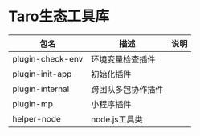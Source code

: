 # Taro生态工具库

|包名| 描述 | 说明 |
|---|---|---|
|plugin-check-env|环境变量检查插件|
|plugin-init-app|初始化插件|
|plugin-internal|跨团队多包协作插件|
|plugin-mp|小程序插件|
|helper-node|node.js工具类|
